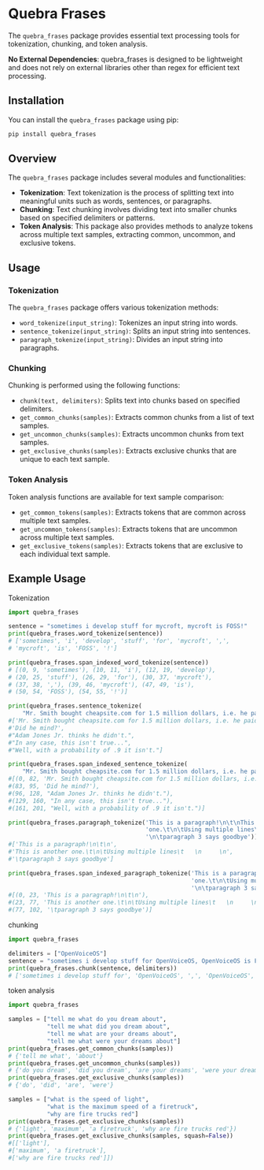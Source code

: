 # Quebra Frases

The `quebra_frases` package provides essential text processing tools for tokenization, chunking, and token analysis. 

**No External Dependencies**: quebra_frases is designed to be lightweight and does not rely on external libraries other than regex for efficient text processing.

## Installation

You can install the `quebra_frases` package using pip:

```bash
pip install quebra_frases
```

## Overview

The `quebra_frases` package includes several modules and functionalities:

- **Tokenization**: Text tokenization is the process of splitting text into meaningful units such as words, sentences, or paragraphs.
- **Chunking**: Text chunking involves dividing text into smaller chunks based on specified delimiters or patterns.
- **Token Analysis**: This package also provides methods to analyze tokens across multiple text samples, extracting common, uncommon, and exclusive tokens.

## Usage

### Tokenization

The `quebra_frases` package offers various tokenization methods:

- `word_tokenize(input_string)`: Tokenizes an input string into words.
- `sentence_tokenize(input_string)`: Splits an input string into sentences.
- `paragraph_tokenize(input_string)`: Divides an input string into paragraphs.

### Chunking

Chunking is performed using the following functions:

- `chunk(text, delimiters)`: Splits text into chunks based on specified delimiters.
- `get_common_chunks(samples)`: Extracts common chunks from a list of text samples.
- `get_uncommon_chunks(samples)`: Extracts uncommon chunks from text samples.
- `get_exclusive_chunks(samples)`: Extracts exclusive chunks that are unique to each text sample.

### Token Analysis

Token analysis functions are available for text sample comparison:

- `get_common_tokens(samples)`: Extracts tokens that are common across multiple text samples.
- `get_uncommon_tokens(samples)`: Extracts tokens that are uncommon across multiple text samples.
- `get_exclusive_tokens(samples)`: Extracts tokens that are exclusive to each individual text sample.

## Example Usage

Tokenization

```python
import quebra_frases

sentence = "sometimes i develop stuff for mycroft, mycroft is FOSS!"
print(quebra_frases.word_tokenize(sentence))
# ['sometimes', 'i', 'develop', 'stuff', 'for', 'mycroft', ',', 
# 'mycroft', 'is', 'FOSS', '!']

print(quebra_frases.span_indexed_word_tokenize(sentence))
# [(0, 9, 'sometimes'), (10, 11, 'i'), (12, 19, 'develop'), 
# (20, 25, 'stuff'), (26, 29, 'for'), (30, 37, 'mycroft'), 
# (37, 38, ','), (39, 46, 'mycroft'), (47, 49, 'is'), 
# (50, 54, 'FOSS'), (54, 55, '!')]

print(quebra_frases.sentence_tokenize(
    "Mr. Smith bought cheapsite.com for 1.5 million dollars, i.e. he paid a lot for it. Did he mind? Adam Jones Jr. thinks he didn't. In any case, this isn't true... Well, with a probability of .9 it isn't."))
#['Mr. Smith bought cheapsite.com for 1.5 million dollars, i.e. he paid a lot for it.',
#'Did he mind?',
#"Adam Jones Jr. thinks he didn't.",
#"In any case, this isn't true...",
#"Well, with a probability of .9 it isn't."]

print(quebra_frases.span_indexed_sentence_tokenize(
    "Mr. Smith bought cheapsite.com for 1.5 million dollars, i.e. he paid a lot for it. Did he mind? Adam Jones Jr. thinks he didn't. In any case, this isn't true... Well, with a probability of .9 it isn't."))
#[(0, 82, 'Mr. Smith bought cheapsite.com for 1.5 million dollars, i.e. he paid a lot for it.'),
#(83, 95, 'Did he mind?'),
#(96, 128, "Adam Jones Jr. thinks he didn't."),
#(129, 160, "In any case, this isn't true..."),
#(161, 201, "Well, with a probability of .9 it isn't.")]

print(quebra_frases.paragraph_tokenize('This is a paragraph!\n\t\nThis is another '
                                       'one.\t\n\tUsing multiple lines\t   \n     '
                                       '\n\tparagraph 3 says goodbye'))
#['This is a paragraph!\n\t\n',
#'This is another one.\t\n\tUsing multiple lines\t   \n     \n',
#'\tparagraph 3 says goodbye']

print(quebra_frases.span_indexed_paragraph_tokenize('This is a paragraph!\n\t\nThis is another '
                                                    'one.\t\n\tUsing multiple lines\t   \n     '
                                                    '\n\tparagraph 3 says goodbye'))
#[(0, 23, 'This is a paragraph!\n\t\n'),
#(23, 77, 'This is another one.\t\n\tUsing multiple lines\t   \n     \n'),
#(77, 102, '\tparagraph 3 says goodbye')]
```

chunking

```python
import quebra_frases

delimiters = ["OpenVoiceOS"]
sentence = "sometimes i develop stuff for OpenVoiceOS, OpenVoiceOS is FOSS!"
print(quebra_frases.chunk(sentence, delimiters))
# ['sometimes i develop stuff for', 'OpenVoiceOS', ',', 'OpenVoiceOS', 'is FOSS!']
```

token analysis

```python
import quebra_frases

samples = ["tell me what do you dream about",
           "tell me what did you dream about",
           "tell me what are your dreams about",
           "tell me what were your dreams about"]
print(quebra_frases.get_common_chunks(samples))
# {'tell me what', 'about'}
print(quebra_frases.get_uncommon_chunks(samples))
# {'do you dream', 'did you dream', 'are your dreams', 'were your dreams'}
print(quebra_frases.get_exclusive_chunks(samples))
# {'do', 'did', 'are', 'were'}

samples = ["what is the speed of light",
           "what is the maximum speed of a firetruck",
           "why are fire trucks red"]
print(quebra_frases.get_exclusive_chunks(samples))
# {'light', 'maximum', 'a firetruck', 'why are fire trucks red'})
print(quebra_frases.get_exclusive_chunks(samples, squash=False))
#[['light'],
#['maximum', 'a firetruck'],
#['why are fire trucks red']])
```
